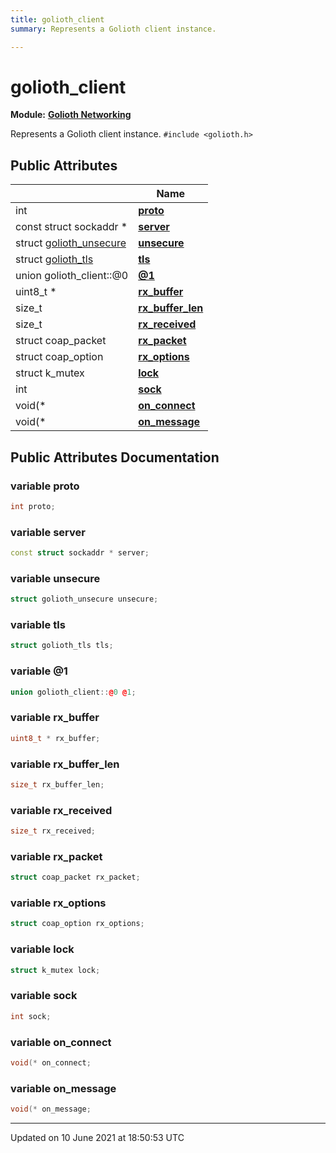 ```yaml
---
title: golioth_client
summary: Represents a Golioth client instance. 

---
```


# golioth_client

**Module:** **[Golioth Networking](Modules/group__net.md)**



Represents a Golioth client instance. 
`#include <golioth.h>`

## Public Attributes

|                | Name           |
| -------------- | -------------- |
| int | **[proto](Classes/structgolioth__client.md#variable-proto)**  |
| const struct sockaddr * | **[server](Classes/structgolioth__client.md#variable-server)**  |
| struct [golioth_unsecure](Classes/structgolioth__unsecure.md) | **[unsecure](Classes/structgolioth__client.md#variable-unsecure)**  |
| struct [golioth_tls](Classes/structgolioth__tls.md) | **[tls](Classes/structgolioth__client.md#variable-tls)**  |
| union golioth_client::@0 | **[@1](Classes/structgolioth__client.md#variable-@1)**  |
| uint8_t * | **[rx_buffer](Classes/structgolioth__client.md#variable-rx_buffer)**  |
| size_t | **[rx_buffer_len](Classes/structgolioth__client.md#variable-rx_buffer_len)**  |
| size_t | **[rx_received](Classes/structgolioth__client.md#variable-rx_received)**  |
| struct coap_packet | **[rx_packet](Classes/structgolioth__client.md#variable-rx_packet)**  |
| struct coap_option | **[rx_options](Classes/structgolioth__client.md#variable-rx_options)**  |
| struct k_mutex | **[lock](Classes/structgolioth__client.md#variable-lock)**  |
| int | **[sock](Classes/structgolioth__client.md#variable-sock)**  |
| void(* | **[on_connect](Classes/structgolioth__client.md#variable-on_connect)**  |
| void(* | **[on_message](Classes/structgolioth__client.md#variable-on_message)**  |

## Public Attributes Documentation

### variable proto

```cpp
int proto;
```


### variable server

```cpp
const struct sockaddr * server;
```


### variable unsecure

```cpp
struct golioth_unsecure unsecure;
```


### variable tls

```cpp
struct golioth_tls tls;
```


### variable @1

```cpp
union golioth_client::@0 @1;
```


### variable rx_buffer

```cpp
uint8_t * rx_buffer;
```


### variable rx_buffer_len

```cpp
size_t rx_buffer_len;
```


### variable rx_received

```cpp
size_t rx_received;
```


### variable rx_packet

```cpp
struct coap_packet rx_packet;
```


### variable rx_options

```cpp
struct coap_option rx_options;
```


### variable lock

```cpp
struct k_mutex lock;
```


### variable sock

```cpp
int sock;
```


### variable on_connect

```cpp
void(* on_connect;
```


### variable on_message

```cpp
void(* on_message;
```


-------------------------------

Updated on 10 June 2021 at 18:50:53 UTC
